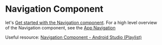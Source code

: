 # Navigation Component

let's [Get started with the Navigation component](https://developer.android.com/guide/navigation/navigation-getting-started).
For a high level overview of the Navigation component, see the [App Navigation](..)

Useful resource: [Navigation Component - Android Studio (Playlist)](https://www.youtube.com/playlist?list=PLSrm9z4zp4mHilvsfUM3jeCYFV3fTAS3J)